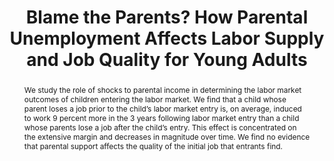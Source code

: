 ---
layout:
title: "Blame the Parents? How Parental Unemployment Affects Labor Supply and Job Quality for Young Adults"
category: research
abstract: We study the role of shocks to parental income in determining the labor market outcomes of children entering the labor market. We find that a child whose parent loses a job prior to the child’s labor market entry is, on average, induced to work 9 percent more in the 3 years following labor market entry than a child whose parents lose a job after the child’s entry. This effect is concentrated on the extensive margin and decreases in magnitude over time. We find no evidence that parental support affects the quality of the initial job that entrants find.
journal: Journal of Labor Economics (January 2019)
published: 1
peer: 1
link: "/assets/Parental_Shocks_Paper.pdf"
js: "toggleMe('belgium'); return false;"
js_abbrev: 'belgium'
order: -2019
trueyear: 2019
coauthors: (with Frederic Panier and <a href="http://homepages.ulb.ac.be/~itojerow/">Ilan Tojerow</a>)
bib: <br> @article{reportingandreciprocity,
  title={Blame the Parents? How Financial Incentives Affect Labor Supply and Job Quality for Young Adults},
  author={Fradkin, Andrey and Panier, Frederic and Tojerow, Ilan},
  year={2015}}
bibjs: "toggleMe('belgium_bib'); return false;"
bib_abbrev: 'belgium_bib'
---